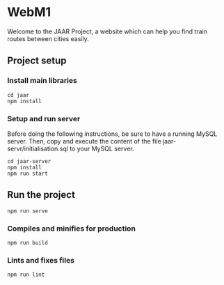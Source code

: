 # WebM1
Welcome to the JAAR Project, a website which can help you find train routes between cities easily.

## Project setup
### Install main libraries
```
cd jaar
npm install
```

### Setup and run server
Before doing the following instructions, be sure to have a running MySQL server.
Then, copy and execute the content of the file jaar-servr/initialisation.sql to your MySQL server.
```
cd jaar-server
npm install
npm run start
```

## Run the project
```
npm run serve
```

### Compiles and minifies for production
```
npm run build
```

### Lints and fixes files
```
npm run lint
```